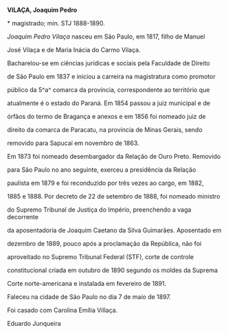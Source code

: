 **VILAÇA, Joaquim Pedro**



\* magistrado; min. STJ 1888-1890.



*Joaquim Pedro Vilaça* nasceu em São Paulo, em 1817, filho de Manuel

José Vilaça e de Maria Inácia do Carmo Vilaça.



Bacharelou-se em ciências jurídicas e sociais pela Faculdade de Direito

de São Paulo em 1837 e iniciou a carreira na magistratura como promotor

público da 5^a^ comarca da província, correspondente ao território que

atualmente é o estado do Paraná. Em 1854 passou a juiz municipal e de

órfãos do termo de Bragança e anexos e em 1856 foi nomeado juiz de

direito da comarca de Paracatu, na província de Minas Gerais, sendo

removido para Sapucaí em novembro de 1863.



Em 1873 foi nomeado desembargador da Relação de Ouro Preto. Removido

para São Paulo no ano seguinte, exerceu a presidência da Relação

paulista em 1879 e foi reconduzido por três vezes ao cargo, em 1882,

1885 e 1888. Por decreto de 22 de setembro de 1888, foi nomeado ministro

do Supremo Tribunal de Justiça do Império, preenchendo a vaga decorrente

da aposentadoria de Joaquim Caetano da Silva Guimarães. Aposentado em

dezembro de 1889, pouco após a proclamação da República, não foi

aproveitado no Supremo Tribunal Federal (STF), corte de controle

constitucional criada em outubro de 1890 segundo os moldes da Suprema

Corte norte-americana e instalada em fevereiro de 1891.



Faleceu na cidade de São Paulo no dia 7 de maio de 1897.



Foi casado com Carolina Emília Villaça.



Eduardo Junqueira



